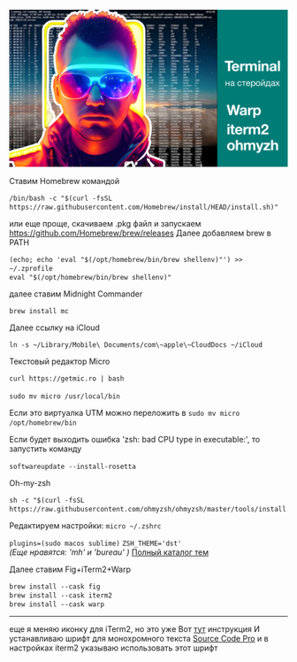 ![thb](https://github.com/vprimin/pub/blob/main/Manuals/images/iterm.png)

Ставим Homebrew командой
```
/bin/bash -c "$(curl -fsSL https://raw.githubusercontent.com/Homebrew/install/HEAD/install.sh)"
```
или еще проще, скачиваем .pkg файл и запускаем
https://github.com/Homebrew/brew/releases 
Далее добавляем brew в PATH
```
(echo; echo 'eval "$(/opt/homebrew/bin/brew shellenv)"') >> ~/.zprofile
eval "$(/opt/homebrew/bin/brew shellenv)"
```
далее ставим Midnight Commander
```
brew install mc
```
Далее ссылку на iCloud
```
ln -s ~/Library/Mobile\ Documents/com\~apple\~CloudDocs ~/iCloud
```
Текстовый редактор Micro
```
curl https://getmic.ro | bash

sudo mv micro /usr/local/bin 
```
Если это виртуалка UTM можно переложить в `sudo mv micro /opt/homebrew/bin`

Если будет выходить ошибка 'zsh: bad CPU type in executable:', то запустить команду 

`softwareupdate --install-rosetta`

Oh-my-zsh
```
sh -c "$(curl -fsSL https://raw.githubusercontent.com/ohmyzsh/ohmyzsh/master/tools/install.sh)"
```
Редактируем настройки:
`micro ~/.zshrc` 

`plugins=(sudo macos sublime)`
`ZSH_THEME='dst'`  
*(Еще нравятся:  'mh' и 'bureau' )*
[Полный каталог тем](https://github.com/ohmyzsh/ohmyzsh/wiki/Themes#gallifrey)

Далее ставим
Fig+iTerm2+Warp
```
brew install --cask fig
brew install --cask iterm2
brew install --cask warp
```

*** 
еще я меняю иконку для iTerm2, но это уже 
Вот [тут](https://github.com/jasonlong/iterm2-icons) инструкция
И устанавливаю шрифт для монохромного текста [Source Code Pro](https://fonts.google.com/specimen/Source+Code+Pro) и в настройках iterm2 указываю использовать этот шрифт